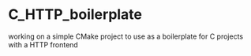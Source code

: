 # C_HTTP_boilerplate
working on a simple CMake project to use as a boilerplate for C projects with a HTTP frontend
